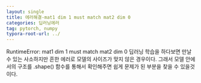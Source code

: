```yaml
---
layout: single
title: 에러해결-mat1 dim 1 must match mat2 dim 0
categories: 딥러닝에러
tag: pytorch, numpy
typora-root-url: ../
---
```


RuntimeError: mat1 dim 1 must match mat2 dim 0
딥러닝 학습을 하다보면 만날수 있는 사소하지만 흔한 에러로 모델의 사이즈가 맞지 않은 경우이다. 그래서 모델 안에서의 구조를 .shape() 함수를 통해서 확인해주면 쉽게 문제가 된 부분을 찾을 수 있을것이다.